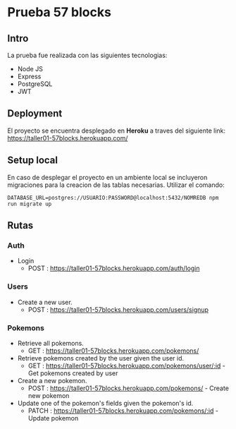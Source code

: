 # **Prueba 57 blocks**

## **Intro**

La prueba fue realizada con las siguientes tecnologias:

- Node JS
- Express
- PostgreSQL
- JWT

## **Deployment**

El proyecto se encuentra desplegado en **Heroku** a traves del siguiente link: https://taller01-57blocks.herokuapp.com/

## **Setup local**

En caso de desplegar el proyecto en un ambiente local se incluyeron migraciones para la creacion de las tablas necesarias.
Utilizar el comando:

```
DATABASE_URL=postgres://USUARIO:PASSWORD@localhost:5432/NOMREDB npm run migrate up
```

## **Rutas**

### Auth

- Login
  - POST : https://taller01-57blocks.herokuapp.com/auth/login

### Users

- Create a new user.
  - POST : https://taller01-57blocks.herokuapp.com/users/signup

### Pokemons

- Retrieve all pokemons.
  - GET : https://taller01-57blocks.herokuapp.com/pokemons/
- Retrieve pokemons created by the user given the user id.
  - GET : https://taller01-57blocks.herokuapp.com/pokemons/user/:id - Get pokemons created by user
- Create a new pokemon.
  - POST : https://taller01-57blocks.herokuapp.com/pokemons/ - Create new pokemon
- Update one of the pokemon's fields given the pokemon's id.
  - PATCH : https://taller01-57blocks.herokuapp.com/pokemons/:id - Update pokemon
